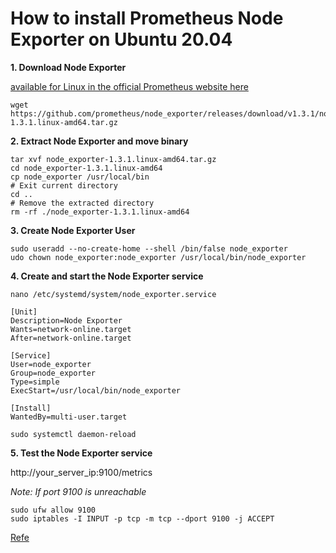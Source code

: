 # How to install Prometheus Node Exporter on Ubuntu 20.04

**1. Download Node Exporter**

[available for Linux in the official Prometheus website here](https://prometheus.io/download/#node_exporter)

```
wget https://github.com/prometheus/node_exporter/releases/download/v1.3.1/node_exporter-1.3.1.linux-amd64.tar.gz
```

**2. Extract Node Exporter and move binary**

```
tar xvf node_exporter-1.3.1.linux-amd64.tar.gz
cd node_exporter-1.3.1.linux-amd64
cp node_exporter /usr/local/bin
# Exit current directory
cd ..
# Remove the extracted directory
rm -rf ./node_exporter-1.3.1.linux-amd64
```
  
**3. Create Node Exporter User**

```
sudo useradd --no-create-home --shell /bin/false node_exporter
udo chown node_exporter:node_exporter /usr/local/bin/node_exporter
```

**4. Create and start the Node Exporter service**

```
nano /etc/systemd/system/node_exporter.service

[Unit]
Description=Node Exporter
Wants=network-online.target
After=network-online.target

[Service]
User=node_exporter
Group=node_exporter
Type=simple
ExecStart=/usr/local/bin/node_exporter

[Install]
WantedBy=multi-user.target
```

```
sudo systemctl daemon-reload
```

**5. Test the Node Exporter service**

http://your_server_ip:9100/metrics

_Note: If port 9100 is unreachable_

```
sudo ufw allow 9100
sudo iptables -I INPUT -p tcp -m tcp --dport 9100 -j ACCEPT
```
[Refe](https://ourcodeworld.com/articles/read/1686/how-to-install-prometheus-node-exporter-on-ubuntu-2004)
